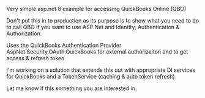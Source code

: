 Very simple asp.net 8 example for accessing QuickBooks Online (QBO)

Don't put this in to production as its purpose is to show what you need to do to call QBO if you want to use ASP.Net and Identity, Authentication & Authorization.

Uses the QuickBooks Authentication Provider AspNet.Security.OAuth.QuickBooks for external authorizaiton and to get access & refresh token

I'm working on a solution that extends this out with appropriate DI services for QuickBooks and a TokenService (caching & auto token refresh)

Let me know if this something you are interested in.